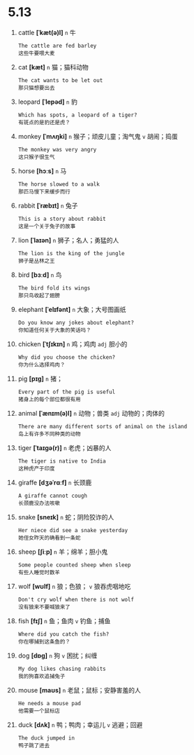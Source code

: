 # 5.13

1. cattle **[ˈkæt(ə)l]** `n` 牛

   ```
   The cattle are fed barley
   这些牛要喂大麦
   ```

2. cat **[kæt]** `n` 猫；猫科动物

   ```
   The cat wants to be let out
   那只猫想要出去
   ```

3. leopard **[ˈlepəd]** `n` 豹

   ```
   Which has spots, a leopard of a tiger?
   有斑点的是豹还是虎？
   ```

4. monkey **[ˈmʌŋki]** `n` 猴子；顽皮儿童；淘气鬼 `v` 胡闹；捣蛋

   ```
   The monkey was very angry
   这只猴子很生气
   ```

5. horse **[hɔːs]** `n` 马

   ```
   The horse slowed to a walk
   那匹马慢下来缓步而行
   ```

6. rabbit **[ˈræbɪt]** `n` 兔子

   ```
   This is a story about rabbit
   这是一个关于兔子的故事
   ```

7. lion **[ˈlaɪən]** `n` 狮子；名人；勇猛的人

   ```
   The lion is the king of the jungle
   狮子是丛林之王
   ```

8. bird **[bɜːd]** `n` 鸟

   ```
   The bird fold its wings
   那只鸟收起了翅膀
   ```

9. elephant **[ˈelɪfənt]** `n` 大象；大号图画纸

   ```
   Do you know any jokes about elephant?
   你知道任何关于大象的笑话吗？
   ```

10. chicken **[ˈtʃɪkɪn]** `n` 鸡；鸡肉 `adj` 胆小的

    ```
    Why did you choose the chicken?
    你为什么选择鸡肉？
    ```

11. pig **[pɪɡ]** `n` 猪；

    ```
    Every part of the pig is useful
    猪身上的每个部位都很有用
    ```

12. animal **[ˈænɪm(ə)l]** `n` 动物；兽类 `adj` 动物的；肉体的

    ```
    There are many different sorts of animal on the island
    岛上有许多不同种类的动物
    ```

13. tiger **[ˈtaɪɡə(r)]** `n` 老虎；凶暴的人

    ```
    The tiger is native to India
    这种虎产于印度
    ```

14. giraffe **[dʒəˈrɑːf]** `n` 长颈鹿

    ```
    A giraffe cannot cough
    长颈鹿没办法咳嗽
    ```

15. snake **[sneɪk]** `n` 蛇；阴险狡诈的人

    ```
    Her niece did see a snake yesterday
    她侄女昨天的确看到一条蛇
    ```

16. sheep **[ʃiːp]** `n` 羊；绵羊；胆小鬼

    ```
    Some people counted sheep when sleep
    有些人睡觉时数羊
    ```

17. wolf **[wʊlf]** `n` 狼；色狼； `v` 狼吞虎咽地吃

    ```
    Don't cry wolf when there is not wolf
    没有狼来不要喊狼来了
    ```

18. fish **[fɪʃ]** `n` 鱼；鱼肉 `v` 钓鱼；捕鱼

    ```
    Where did you catch the fish?
    你在哪捕到这条鱼的？
    ```

19. dog **[dɒɡ]** `n` 狗 `v` 困扰；纠缠

    ```
    My dog likes chasing rabbits
    我的狗喜欢追捕兔子
    ```

20. mouse **[maʊs]** `n` 老鼠；鼠标；安静害羞的人

    ```
    He needs a mouse pad
    他需要一个鼠标店
    ```

21. duck **[dʌk]** `n` 鸭；鸭肉；幸运儿 `v` 逃避；回避
    ```
    The duck jumped in
    鸭子跳了进去
    ```
